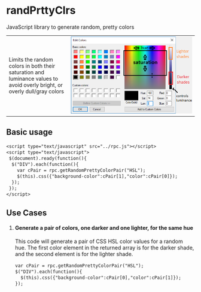 # randPrttyClrs
JavaScript library to generate random, pretty colors
<link rel="stylesheet" href="https://cdnjs.cloudflare.com/ajax/libs/highlight.js/9.12.0/styles/default.min.css">
<table border="0" cellpadding="2" cellspacing="2">
 <tbody>
  <tr>
   <td width="33%">
    <p>Limits the random colors in both their saturation and luminance values to avoid overly bright, or overly dull/gray colors</p>
   </td>
   <td width="67%">
    <img alt="Color picker showing aproximate constraints on saturation and luminance, plus picker control explanations" border="0" src="https://github.com/dsmagic12/randPrttyClrs/blob/master/RandomPrettyColors_SL_Ranges2.png"/>
   </td>
  </tr>
 </tbody>
</table
 
<br/>
<H2 class='sectionHead'>Basic usage</H2>
<div class='sectionContent'>
<pre class='hljs javascript js-snippit'><code class='useCaseExampleCode hljs javascript'><span class="hljs-tag">&lt;<span class="hljs-name">script</span> <span class="hljs-attr">type</span>=<span class="hljs-string">"text/javascript"</span> <span class="hljs-attr">src</span>=<span class="hljs-string">"../rpc.js"</span>&gt;</span><span class="undefined"></span><span class="hljs-tag">&lt;/<span class="hljs-name">script</span>&gt;</span>
<span class="hljs-tag">&lt;<span class="hljs-name">script</span> <span class="hljs-attr">type</span>=<span class="hljs-string">"text/javascript"</span>&gt;</span><span class="javascript">
 $(<span class="hljs-built_in">document</span>).ready(<span class="hljs-function"><span class="hljs-keyword">function</span>(<span class="hljs-params"></span>)</span>{
  $(<span class="hljs-string">"DIV"</span>).each(<span class="hljs-function"><span class="hljs-keyword">function</span>(<span class="hljs-params"></span>)</span>{
    <span class="hljs-keyword">var</span> cPair = rpc.getRandomPrettyColorPair(<span class="hljs-string">"HSL"</span>);
    $(<span class="hljs-keyword">this</span>).css({<span class="hljs-string">"background-color"</span>:cPair[<span class="hljs-number">1</span>],<span class="hljs-string">"color"</span>:cPair[<span class="hljs-number">0</span>]});
  });
 });
</span><span class="hljs-tag">&lt;/<span class="hljs-name">script</span>&gt;</span></code></pre>
</div>
<H2 class='sectionHead'>Use Cases</H2>
<div class='sectionContent'>

<!-- start of use case list -->
<ol class='useCaseList'>

<li class='useCase'>
  <h4 class='useCaseTitle'>Generate a pair of colors, one darker and one lighter, for the same hue</h4>
  <p class='useCaseDescription'>This code will generate a pair of CSS HSL color values for a random hue. The first color element in the returned array is for the darker shade, and the second element is for the lighter shade.</p>
  <pre class='hljs javascript js-snippit'><code class='useCaseExampleCode'>var cPair = rpc.getRandomPrettyColorPair("HSL");
$("DIV").each(function(){
  $(this).css({"background-color":cPair[0],"color":cPair[1]});
});</code></pre>

</li>

</ol>
<!-- end of use case list -->
</div>

